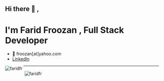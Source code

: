 ## Hi there 👋 ,
# I'm Farid Froozan , Full Stack Developer

- 💬 froozan[at]yahoo.com
- [LinkedIn](https://www.linkedin.com/in/faridfroozan/)

<p><img align="left" src="https://github-readme-stats.vercel.app/api/top-langs/?username=faridfr&layout=compact&hide=html" alt="faridfr" /></p>
<hr>
<p>&nbsp;<img align="center" src="https://github-readme-stats.vercel.app/api?username=faridfr&show_icons=true" alt="faridfr" /></p>
